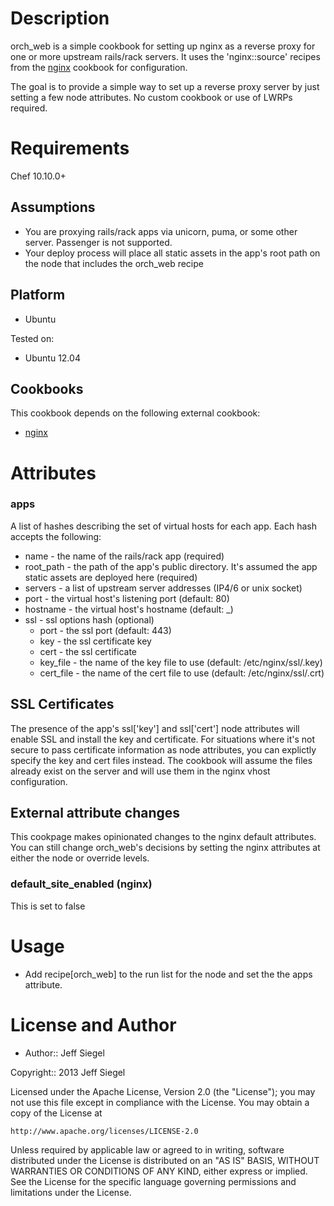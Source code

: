 Description
===========

orch\_web is a simple cookbook for setting up nginx as a reverse proxy for one
or more upstream rails/rack servers. It uses the 'nginx::source' recipes from the
[nginx](https://github.com/opscode-cookbooks/nginx) cookbook for
configuration.

The goal is to provide a simple way to set up a reverse proxy server by just setting
a few node attributes. No custom cookbook or use of LWRPs required.

Requirements
============

Chef 10.10.0+

Assumptions
-----------

* You are proxying rails/rack apps via unicorn, puma, or some other
  server. Passenger is not supported.
* Your deploy process will place all static assets in the app's root
  path on the node that includes the orch\_web recipe

Platform
--------

* Ubuntu

Tested on:

* Ubuntu 12.04

Cookbooks
---------

This cookbook depends on the following external cookbook:

* [nginx](https://github.com/opscode-cookbooks/nginx)

Attributes
==========

### apps

A list of hashes describing the set of virtual hosts for each app. Each hash accepts the
following:

* name - the name of the rails/rack app (required)
* root\_path - the path of the app's public directory. It's assumed the app
  static assets are deployed here (required)
* servers - a list of upstream server addresses (IP4/6 or unix socket)
* port - the virtual host's listening port (default: 80)
* hostname - the virtual host's hostname (default: \_)
* ssl - ssl options hash (optional)
  * port - the ssl port (default: 443)
  * key - the ssl certificate key
  * cert - the ssl certificate
  * key\_file - the name of the key file to use (default:
    /etc/nginx/ssl/<appname>.key)
  * cert\_file - the name of the cert file to use (default:
    /etc/nginx/ssl/<appname>.crt)

## SSL Certificates

The presence of the app's ssl['key'] and ssl['cert'] node attributes
will enable SSL and install the key and certificate. For situations
where it's not secure to pass certificate information as node
attributes, you can explictly specify the key and cert files instead.
The cookbook will assume the files already exist on the server and will
use them in the nginx vhost configuration.

## External attribute changes

This cookpage makes opinionated changes to the nginx default attributes.
You can still change orch\_web's decisions by setting the nginx attributes at
either the node or override levels.

### default\_site\_enabled (nginx)

This is set to false

Usage
=====

* Add recipe[orch\_web] to the run list for the node and set the the
  apps attribute.

License and Author
==================

- Author:: Jeff Siegel

Copyright:: 2013 Jeff Siegel

Licensed under the Apache License, Version 2.0 (the "License");
you may not use this file except in compliance with the License.
You may obtain a copy of the License at

    http://www.apache.org/licenses/LICENSE-2.0

Unless required by applicable law or agreed to in writing, software
distributed under the License is distributed on an "AS IS" BASIS,
WITHOUT WARRANTIES OR CONDITIONS OF ANY KIND, either express or implied.
See the License for the specific language governing permissions and
limitations under the License.
